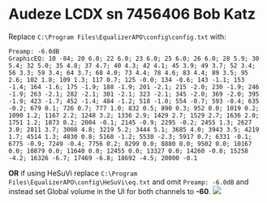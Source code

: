 # Audeze LCDX sn 7456406 Bob Katz
Replace `C:\Program Files\EqualizerAPO\config\config.txt` with:
```
Preamp: -6.0dB
GraphicEQ: 10 -84; 20 6.0; 22 6.0; 23 6.0; 25 6.0; 26 6.0; 28 5.9; 30 5.4; 32 5.0; 35 4.8; 37 4.7; 40 4.3; 42 4.1; 45 3.9; 49 3.7; 52 3.4; 56 3.3; 59 3.4; 64 3.7; 68 4.0; 73 4.4; 78 4.6; 83 4.4; 89 3.5; 95 2.6; 102 1.8; 109 1.3; 117 0.7; 125 -0.0; 134 -0.6; 143 -1.1; 153 -1.4; 164 -1.6; 175 -1.9; 188 -1.9; 201 -2.1; 215 -2.0; 230 -1.9; 246 -1.9; 263 -2.1; 282 -2.1; 301 -2.1; 323 -2.1; 345 -2.0; 369 -2.0; 395 -1.9; 423 -1.7; 452 -1.4; 484 -1.2; 518 -1.0; 554 -0.7; 593 -0.4; 635 -0.2; 679 0.1; 726 0.7; 777 1.0; 832 0.5; 890 0.3; 952 0.0; 1019 0.2; 1090 1.2; 1167 2.2; 1248 3.2; 1336 2.9; 1429 2.7; 1529 2.7; 1636 2.0; 1751 1.2; 1873 0.2; 2004 -0.1; 2145 -0.9; 2295 -0.2; 2455 1.3; 2627 3.0; 2811 3.7; 3008 4.8; 3219 5.2; 3444 5.1; 3685 4.0; 3943 3.5; 4219 1.7; 4514 1.3; 4830 0.8; 5168 -1.2; 5530 -2.3; 5917 0.7; 6331 -0.1; 6775 -0.9; 7249 -0.4; 7756 0.2; 8299 0.0; 8880 0.0; 9502 0.0; 10167 0.0; 10879 0.0; 11640 0.0; 12455 0.0; 13327 0.0; 14260 -0.8; 15258 -4.2; 16326 -6.7; 17469 -6.8; 18692 -4.5; 20000 -0.1
```
**OR** if using HeSuVi replace `C:\Program Files\EqualizerAPO\config\HeSuVi\eq.txt` and omit `Preamp: -6.0dB` and instead set Global volume in the UI for both channels to **-60**.
![](https://raw.githubusercontent.com/jaakkopasanen/AutoEq/master/results/Sonoma%20Model%20One/innerfidelity/onear/Audeze%20LCDX%20sn%207456406%20Bob%20Katz/Audeze%20LCDX%20sn%207456406%20Bob%20Katz.png)